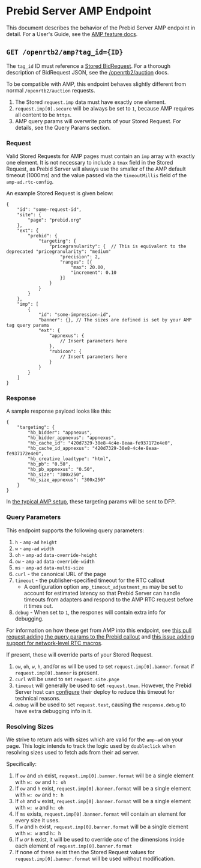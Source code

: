 # Prebid Server AMP Endpoint

This document describes the behavior of the Prebid Server AMP endpoint in detail.
For a User's Guide, see the [AMP feature docs](http://prebid.org/dev-docs/show-prebid-ads-on-amp-pages.html).

## `GET /openrtb2/amp?tag_id={ID}`

The `tag_id` ID must reference a [Stored BidRequest](../../developers/stored-requests.md#stored-bidrequests).
For a thorough description of BidRequest JSON, see the [/openrtb2/auction](./auction.md) docs.

To be compatible with AMP, this endpoint behaves slightly different from normal `/openrtb2/auction` requests.

1. The Stored `request.imp` data must have exactly one element.
2. `request.imp[0].secure` will be always be set to `1`, because AMP requires all content to be `https`.
3. AMP query params will overwrite parts of your Stored Request. For details, see the Query Params section.

### Request

Valid Stored Requests for AMP pages must contain an `imp` array with exactly one element.  It is not necessary to include a `tmax` field in the Stored Request, as Prebid Server will always use the smaller of the AMP default timeout (1000ms) and the value passed via the `timeoutMillis` field of the `amp-ad.rtc-config`.

An example Stored Request is given below:

```
{
    "id": "some-request-id",
    "site": {
        "page": "prebid.org"
    },
    "ext": {
        "prebid": {
            "targeting": {
                "pricegranularity": {  // This is equivalent to the deprecated "pricegranularity": "medium"
                    "precision": 2,
                    "ranges": [{
                        "max": 20.00,
                        "increment": 0.10
                    }]
                }
            }
        }
    },
    "imp": [
        {
            "id": "some-impression-id",
            "banner": {}, // The sizes are defined is set by your AMP tag query params
            "ext": {
                "appnexus": {
                    // Insert parameters here
                },
                "rubicon": {
                    // Insert parameters here
                }
            }
        }
    ]
}
```

### Response

A sample response payload looks like this:

```
{
    "targeting": {
        "hb_bidder": "appnexus",
        "hb_bidder_appnexus": "appnexus",
        "hb_cache_id": "420d7329-30e8-4c4e-8eaa-fe937172e4e0",
        "hb_cache_id_appnexus": "420d7329-30e8-4c4e-8eaa-fe937172e4e0",
        "hb_creative_loadtype": "html",
        "hb_pb": "0.50",
        "hb_pb_appnexus": "0.50",
        "hb_size": "300x250",
        "hb_size_appnexus": "300x250"
    }
}
```

In [the typical AMP setup](http://prebid.org/dev-docs/show-prebid-ads-on-amp-pages.html),
these targeting params will be sent to DFP.

### Query Parameters

This endpoint supports the following query parameters:

1. `h` - `amp-ad` `height`
2. `w` - `amp-ad` `width`
3. `oh` - `amp-ad` `data-override-height`
4. `ow` - `amp-ad` `data-override-width`
5. `ms` - `amp-ad` `data-multi-size`
6. `curl` - the canonical URL of the page
7. `timeout` - the publisher-specified timeout for the RTC callout
   - A configuration option `amp_timeout_adjustment_ms` may be set to account for estimated latency so that Prebid Server can handle timeouts from adapters and respond to the AMP RTC request before it times out.
8. `debug` - When set to `1`, the respones will contain extra info for debugging.

For information on how these get from AMP into this endpoint, see [this pull request adding the query params to the Prebid callout](https://github.com/ampproject/amphtml/pull/14155) and [this issue adding support for network-level RTC macros](https://github.com/ampproject/amphtml/issues/12374).

If present, these will override parts of your Stored Request.

1. `ow`, `oh`, `w`, `h`, and/or `ms` will be used to set `request.imp[0].banner.format` if `request.imp[0].banner` is present.
2. `curl` will be used to set `request.site.page`
3. `timeout` will generally be used to set `request.tmax`. However, the Prebid Server host can [configure](../../developers/configuration.md) their deploy to reduce this timeout for technical reasons.
4. `debug` will be used to set `request.test`, causing the `response.debug` to have extra debugging info in it.

### Resolving Sizes

We strive to return ads with sizes which are valid for the `amp-ad` on your page. This logic intends to
track the logic used by `doubleclick` when resolving sizes used to fetch ads from their ad server.

Specifically:

1. If `ow` and `oh` exist, `request.imp[0].banner.format` will be a single element with `w: ow` and `h: oh`
2. If `ow` and `h` exist, `request.imp[0].banner.format` will be a single element with `w: ow` and `h: h`
3. If `oh` and `w` exist, `request.imp[0].banner.format` will be a single element with `w: w` and `h: oh`
4. If `ms` exists, `request.imp[0].banner.format` will contain an element for every size it uses.
5. If `w` and `h` exist, `request.imp[0].banner.format` will be a single element with `w: w` and `h: h`
6. If `w` _or_ `h` exist, it will be used to override _one_ of the dimensions inside each element of `request.imp[0].banner.format`
7. If none of these exist then the Stored Request values for `request.imp[0].banner.format` will be used without modification.
